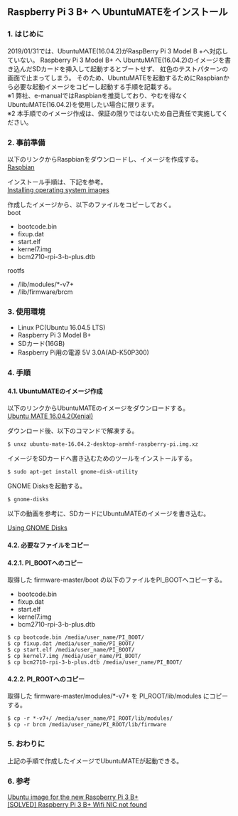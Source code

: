 ## Raspberry Pi 3 B+ へ UbuntuMATEをインストール


### 1. はじめに
2019/01/31では、UbuntuMATE(16.04.2)がRaspBerry Pi 3 Model B +へ対応していない。
Raspberry Pi 3 Model B+ へ UbuntuMATE(16.04.2)のイメージを書き込んだSDカードを挿入して起動するとブートせず、 虹色のテストパターンの画面で止まってしまう。
そのため、UbuntuMATEを起動するためにRaspbianから必要な起動イメージをコピーし起動する手順を記載する。
<br>
※1 弊社、e-manualではRaspbianを推奨しており、やむを得なくUbuntuMATE(16.04.2)を使用したい場合に限ります。
<br>
※2 本手順でのイメージ作成は、保証の限りではないため自己責任で実施してください。
### 2. 事前準備
以下のリンクからRaspbianをダウンロードし、イメージを作成する。
<br>
[Raspbian](https://www.raspberrypi.org/downloads/raspbian/)

インストール手順は、下記を参考。
<br>
[Installing operating system images](https://www.raspberrypi.org/documentation/installation/installing-images/)

作成したイメージから、以下のファイルをコピーしておく。
<br>
boot
- bootcode.bin
- fixup.dat
- start.elf
- kernel7.img
- bcm2710-rpi-3-b-plus.dtb

rootfs
- /lib/modules/*-v7+
- /lib/firmware/brcm
### 3. 使用環境
- Linux PC(Ubuntu 16.04.5 LTS)
- Raspberry Pi 3 Model B+
- SDカード(16GB)
- Raspberry Pi用の電源 5V 3.0A(AD-K50P300)

### 4. 手順
#### 4.1. UbuntuMATEのイメージ作成
以下のリンクからUbuntuMATEのイメージをダウンロードする。
<br>
[Ubuntu MATE 16.04.2(Xenial)](https://ubuntu-mate.org/download/)

ダウンロード後、以下のコマンドで解凍する。
```
$ unxz ubuntu-mate-16.04.2-desktop-armhf-raspberry-pi.img.xz
```

イメージをSDカードへ書き込むためのツールをインストールする。
```
$ sudo apt-get install gnome-disk-utility
```

GNOME Disksを起動する。
```
$ gnome-disks
```
以下の動画を参考に、SDカードにUbuntuMATEのイメージを書き込む。

[Using GNOME Disks](https://www.youtube.com/embed/V_6GNyL6Dac)

#### 4.2. 必要なファイルをコピー
#### 4.2.1. PI_BOOTへのコピー
取得した firmware-master/boot の以下のファイルをPI_BOOTへコピーする。
- bootcode.bin
- fixup.dat
- start.elf
- kernel7.img
- bcm2710-rpi-3-b-plus.dtb
```
$ cp bootcode.bin /media/user_name/PI_BOOT/
$ cp fixup.dat /media/user_name/PI_BOOT/
$ cp start.elf /media/user_name/PI_BOOT/
$ cp kernel7.img /media/user_name/PI_BOOT/
$ cp bcm2710-rpi-3-b-plus.dtb /media/user_name/PI_BOOT/
```

#### 4.2.2. PI_ROOTへのコピー
取得した firmware-master/modules/*-v7+ を PI_ROOT/lib/modules にコピーする。
```
$ cp -r *-v7+/ /media/user_name/PI_ROOT/lib/modules/
$ cp -r brcm /media/user_name/PI_ROOT/lib/firmware
```
### 5. おわりに
上記の手順で作成したイメージでUbuntuMATEが起動できる。

### 6. 参考
[Ubuntu image for the new Raspberry Pi 3 B+](https://www.raspberrypi.org/forums/viewtopic.php?f=63&t=208538)
<br>
[[SOLVED] Raspberry Pi 3 B+ Wifi NIC not found](https://www.linuxquestions.org/questions/slackware-arm-108/raspberry-pi-3-b-wifi-nic-not-found-4175627137/)


